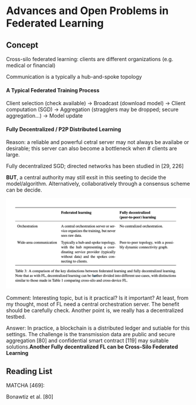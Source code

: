 # Advances and Open Problems in Federated Learning



## Concept

Cross-silo federated learning: clients are different organizations (e.g. medical or financial)

Communication is a typically a hub-and-spoke topology



#### A Typical Federated Training Process

Client selection (check available) -> Broadcast (download model) -> Client computation (SGD) -> Aggregation (stragglers may be dropped; secure aggregation...) -> Model update



 #### Fully Decentralized / P2P Distributed Learning

Reason: a reliable and powerful cetral server may not always be availabe or desirable; this server can also become a bottleneck when # clients are large.

Fully decentralized SGD; directed networks has been studied in [29, 226]



**BUT**, a central authority may still exsit in this seeting to decide the model/algorithm. Alternatively, collaboratively through a consensus scheme can be decide.

![image-20220102105525613](../images/02-FL_00_01.png) 

Comment: Interesting topic, but is it practical? Is it important? At least, from my thought, most of FL need a central orchestration server. The benefit should be carefully check. Another point is, we really has a decentralized testbed.

Answer: In practice, a blockchain is a distributed ledger and sutiable for this settings. The challenge is the transmission data are public and secure aggregation [80] and confidential smart contract [119] may suitable solutions.**Another Fully decentralized FL can be Cross-Silo Federated Learning**





## Reading List

MATCHA [469]: 

Bonawtiz et al. [80]

